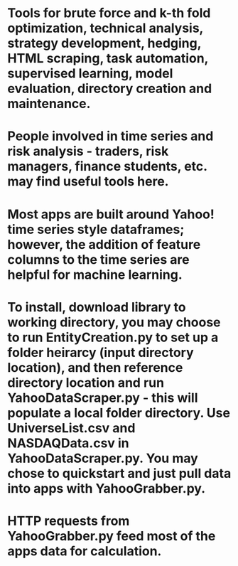 # Tools for brute force and k-th fold optimization, technical analysis, strategy development, hedging, HTML scraping, task automation, supervised learning, model evaluation, directory creation and maintenance.
# People involved in time series and risk analysis - traders, risk managers, finance students, etc. may find useful tools here.
# Most apps are built around Yahoo! time series style dataframes; however, the addition of feature columns to the time series are helpful for machine learning.
# To install, download library to working directory, you may choose to run EntityCreation.py to set up a folder heirarcy (input directory location), and then reference directory location and run YahooDataScraper.py - this will populate a local folder directory. Use UniverseList.csv and NASDAQData.csv in YahooDataScraper.py. You may chose to quickstart and just pull data into apps with YahooGrabber.py.
# HTTP requests from YahooGrabber.py feed most of the apps data for calculation.
